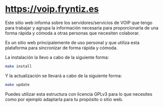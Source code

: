 # https://voip.fryntiz.es

Este sitio web informa sobre los servidores/servicios de VOIP que tengo para
trabajar y agrupa la información necesaria para proporcionarla de una forma
rápida y cómoda a otras personas que necesiten colaborar.

Es un sitio web principalemente de uso personal y que utiliza esta plataforma
para sincronizar de forma rápida y cómoda.

La instalación la llevo a cabo de la siguiente forma:

```bash
make install
```

Y la actualización se llevará a cabo de la siguiente forma:
```bash
make update
```

Puedes utilizar esta estructura con licencia GPLv3 para lo que necesites como
por ejemplo adaptarla para tu propósito o sitio web.
